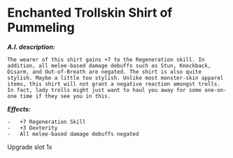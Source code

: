 

# Enchanted Trollskin Shirt of Pummeling

***A.I. description:***
```
The wearer of this shirt gains +7 to the Regeneration skill. In addition, all melee-based damage debuffs such as Stun, Knockback, Disarm, and Out-of-Breath are negated. The shirt is also quite stylish. Maybe a little too stylish. Unlike most monster-skin apparel items, this shirt will not grant a negative reaction amongst trolls. In fact, lady trolls might just want to haul you away for some one-on-one time if they see you in this.
```

***Effects:***

```
-   +7 Regeneration Skill
-   +3 Dexterity
-   All melee-based damage debuffs negated
```

Upgrade slot 1x
